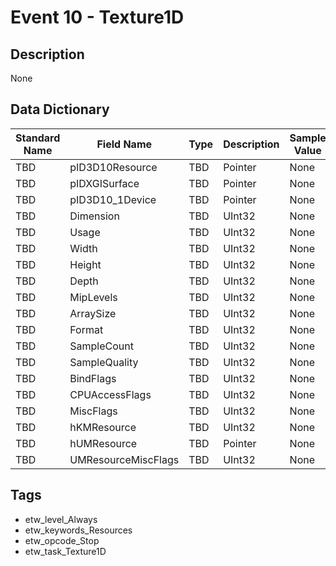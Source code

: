 # Event 10 - Texture1D

## Description
None

## Data Dictionary
|Standard Name|Field Name|Type|Description|Sample Value|
|---|---|---|---|---|
|TBD|pID3D10Resource|TBD|Pointer|None|None|
|TBD|pIDXGISurface|TBD|Pointer|None|None|
|TBD|pID3D10_1Device|TBD|Pointer|None|None|
|TBD|Dimension|TBD|UInt32|None|None|
|TBD|Usage|TBD|UInt32|None|None|
|TBD|Width|TBD|UInt32|None|None|
|TBD|Height|TBD|UInt32|None|None|
|TBD|Depth|TBD|UInt32|None|None|
|TBD|MipLevels|TBD|UInt32|None|None|
|TBD|ArraySize|TBD|UInt32|None|None|
|TBD|Format|TBD|UInt32|None|None|
|TBD|SampleCount|TBD|UInt32|None|None|
|TBD|SampleQuality|TBD|UInt32|None|None|
|TBD|BindFlags|TBD|UInt32|None|None|
|TBD|CPUAccessFlags|TBD|UInt32|None|None|
|TBD|MiscFlags|TBD|UInt32|None|None|
|TBD|hKMResource|TBD|UInt32|None|None|
|TBD|hUMResource|TBD|Pointer|None|None|
|TBD|UMResourceMiscFlags|TBD|UInt32|None|None|

## Tags
* etw_level_Always
* etw_keywords_Resources
* etw_opcode_Stop
* etw_task_Texture1D